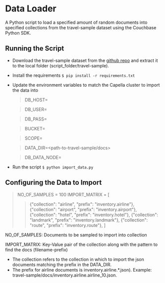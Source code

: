 # Data Loader

A Python script to load a specified amount of random documents into specified collections from the travel-sample dataset using the Couchbase Python SDK.

## Running the Script

- Download the travel-sample dataset from the [github repo](https://github.com/couchbase/docloader/blob/master/examples/travel-sample.zip) and extract it to the local folder (script_folder/travel-sample).
- Install the requirements
  `$ pip install -r requirements.txt`
- Update the environment variables to match the Capella cluster to import the data into

  > DB_HOST=<couchbase-wan>

  > DB_USER=<db-user>

  > DB_PASS=<db-password>

  > BUCKET=<bucket-to-import>

  > SCOPE=<scope-to-import>

  > DATA_DIR=<path-to-travel-sample/docs>

  > DB_DATA_NODE=<srv-record-of-data-node>

- Run the script
  `$ python import_data.py`

## Configuring the Data to Import

> NO_OF_SAMPLES = 100
> IMPORT_MATRIX = [
>
> > {"collection": "airline", "prefix": "inventory.airline"},
> > {"collection": "airport", "prefix": "inventory.airport"},
> > {"collection": "hotel", "prefix": "inventory.hotel"},
> > {"collection": "landmark", "prefix": "inventory.landmark"},
> > {"collection": "route", "prefix": "inventory.route"},
> > ]

NO_OF_SAMPLES: Documents to be sampled to import into collection

IMPORT_MATRIX: Key-Value pair of the collection along with the pattern to find the docs (filename-prefix)

- The collection refers to the collection in which to import the json documents matching the prefix in the DATA_DIR.
- The prefix for airline documents is inventory.airline.\*.json).
  Example: travel-sample/docs/inventory.airline.airline_10.json.
